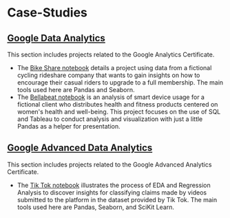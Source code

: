 # Case-Studies

<h2> <a href="https://github.com/Artuk009/Case-Studies/tree/d4cdb00a3ec4329d211beab13deef323626ae16f/GoogleDataAnalytics">Google Data Analytics</a> </h2>
<p>
  This section includes projects related to the Google Analytics Certificate.
  <ul>
    <li>The <a href="https://github.com/Artuk009/Case-Studies/blob/d4cdb00a3ec4329d211beab13deef323626ae16f/GoogleDataAnalytics/BikeShare/case_study.ipynb">Bike Share notebook</a> details a project using data from a fictional cycling rideshare company that wants to gain insights on how to encourage their casual riders to upgrade to a full membership. The main tools used here are Pandas and Seaborn. </li>
    <li> The <a href="https://github.com/Artuk009/Case-Studies/blob/d4cdb00a3ec4329d211beab13deef323626ae16f/GoogleDataAnalytics/Bellabeat/case_study.ipynb">Bellabeat notebook</a> is an analysis of smart device usage for a fictional client who distributes health and fitness products centered on women's health and well-being. This project focuses on the use of SQL and Tableau to conduct analysis and visualization with just a little Pandas as a helper for presentation. </li>
  </ul>
</p>

<h2> <a href="https://github.com/Artuk009/Case-Studies/tree/1d962873fcf351f5fe8adcf371c50d6123d058dc/GoogleAdvancedDataAnalytics">Google Advanced Data Analytics</a> </h2>
<p>
  This section includes projects related to the Google Advanced Analytics Certificate.
  <ul>
    <li>The <a href="https://github.com/Artuk009/Case-Studies/blob/537d6bff128889958ade350c520658867dc2f6e7/GoogleAdvancedDataAnalytics/TikTok/case_study.ipynb">Tik Tok notebook</a> illustrates the process of EDA and Regression Analysis to discover insights for classifying claims made by videos submitted to the platform in the dataset provided by Tik Tok. The main tools used here are Pandas, Seaborn, and SciKit Learn. </li>
  </ul>
</p>
